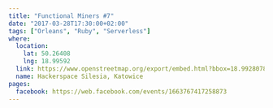 ```yaml
---
title: "Functional Miners #7"
date: "2017-03-28T17:30:00+02:00"
tags: ["Orleans", "Ruby", "Serverless"]
where:
  location:
    lat: 50.26408
    lng: 18.99592
  link: https://www.openstreetmap.org/export/embed.html?bbox=18.992807865142826%2C50.263001078887285%2C18.998993039131168%2C50.265159763081904&layer=mapnik&marker=50.264079575913314%2C18.995900452136993
  name: Hackerspace Silesia, Katowice
pages:
  facebook: https://web.facebook.com/events/1663767417258873
---
```

